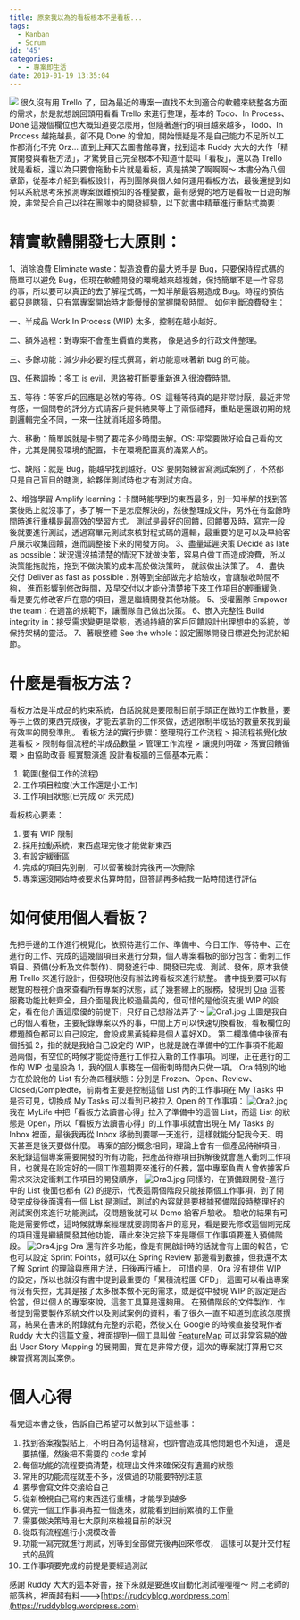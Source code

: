 ```yaml
---
title: 原來我以為的看板根本不是看板...
tags:
  - Kanban
  - Scrum
id: '45'
categories:
  - - 專案即生活
date: 2019-01-19 13:35:04
---
```


![](https://oberonlai.blog/wp-content/uploads/2019/01/3fcaf236-ee60-4696-b695-f9da5fde112b-2628-0000035174261442_file.jpg) 很久沒有用 Trello 了，因為最近的專案一直找不太到適合的軟體來統整各方面的需求，於是就想說回頭用看看 Trello 來進行整理，基本的 Todo、In Process、Done 這幾個欄位也大概知道要怎麼用，但隨著進行的項目越來越多，Todo、In Process 越拖越長，卻不見 Done 的增加，開始懷疑是不是自己能力不足所以工作都消化不完 Orz... 直到上拜天去圖書館尋寶，找到這本 Ruddy 大大的大作「精實開發與看板方法」，才驚覺自己完全根本不知道什麼叫「看板」，還以為 Trello 就是看板，還以為只要會拖動卡片就是看板，真是搞笑了啊啊啊～ 本書分為八個章節，從基本介紹到看板設計，再到團隊與個人如何運用看板方法，最後還提到如何以系統思考來預測專案很難預知的各種變數，最有感覺的地方是看板一日遊的解說，非常契合自己以往在團隊中的開發經驗，以下就書中精華進行重點式摘要：

# 精實軟體開發七大原則：

1、消除浪費 Eliminate waste：製造浪費的最大兇手是 Bug，只要保持程式碼的簡單可以避免 Bug，但現在軟體開發的環境越來越複雜，保持簡單不是一件容易的事，所以要可以真正的去了解程式碼，一知半解最容易造成 Bug。時程的預估都只是瞎猜，只有當專案開始時才能慢慢的掌握開發時間。 如何判斷浪費發生：

一、半成品 Work In Process (WIP) 太多，控制在越小越好。

二、額外過程：對專案不會產生價值的業務， 像是過多的行政文件整理。

三、多餘功能：減少非必要的程式撰寫，新功能意味著新 bug 的可能。

四、任務調換：多工 is evil，思路被打斷要重新進入很浪費時間。

五、等待：等客戶的回應是必然的等待。OS: 這種等待真的是非常討厭，最近非常有感，一個問卷的評分方式請客戶提供結果等上了兩個禮拜，重點是還跟初期的規劃邏輯完全不同，一來一往就消耗超多時間。

六、移動：簡單說就是卡關了要花多少時間去解。OS: 平常要做好給自己看的文件，尤其是開發環境的配置，卡在環境配置真的滿累人的。

七、缺陷：就是 Bug，能越早找到越好。OS: 要開始練習寫測試案例了，不然都只是自己盲目的瞎測，給夥伴測試時也才有測試方向。

2、增強學習 Amplify learning：卡關時能學到的東西最多，別一知半解的找到答案後貼上就沒事了，多了解一下是怎麼解決的，然後整理成文件，另外在有盈餘時間時進行重構是最高效的學習方式。 測試是最好的回饋，回饋要及時，寫完一段後就要進行測試，透過寫單元測試來核對程式碼的邏輯，最重要的是可以及早給客戶展示收集回饋，進而調整接下來的開發方向。 3、盡量延遲決策 Decide as late as possible：狀況還沒搞清楚的情況下就做決策，容易白做工而造成浪費，所以決策能拖就拖，拖到不做決策的成本高於做決策時， 就該做出決策了。 4、盡快交付 Deliver as fast as possible：別等到全部做完才給驗收，會讓驗收時間不夠， 進而影響到修改時間，及早交付以才能分清楚接下來工作項目的輕重緩急，看是要先修改客戶在意的項目，還是繼續開發其他功能。 5、授權團隊 Empower the team：在適當的規範下，讓團隊自己做出決策。 6、嵌入完整性 Build integrity in：接受需求變更是常態，透過持續的客戶回饋設計出理想中的系統，並保持架構的靈活。 7、著眼整體 See the whole：設定團隊開發目標避免拘泥於細節。

# 什麼是看板方法？

看板方法是半成品的約束系統，白話說就是要限制目前手頭正在做的工作數量，要等手上做的東西完成後，才能去拿新的工作來做，透過限制半成品的數量來找到最有效率的開發準則。 看板方法的實行步驟：整理現行工作流程 > 把流程視覺化放進看板 > 限制每個流程的半成品數量 > 管理工作流程 > 讓規則明確 > 落實回饋循環 > 由協助改善 經實驗演進 設計看板牆的三個基本元素：

1.  範圍(整個工作的流程)
2.  工作項目粒度(大工作還是小工作)
3.  工作項目狀態(已完成 or 未完成)

看板核心要素：

1.  要有 WIP 限制
2.  採用拉動系統，東西處理完後才能做新東西
3.  有設定緩衝區
4.  完成的項目先別刪，可以留著檢討完後再一次刪除
5.  專案還沒開始時被要求估算時間，回答請再多給我一點時間進行評估

# 如何使用個人看板？

先把手邊的工作進行視覺化，依照待進行工作、準備中、今日工作、等待中、正在進行的工作、完成的這幾個項目來進行分類，個人專案看板的部分包含：衝刺工作項目、預備(分析及文件製作)、開發進行中、開發已完成、測試、發佈，原本我使用 Trello 來進行設計，但發現他沒有辦法跨看板來進行統整。 書中提到要可以有總覽的檢視介面來查看所有專案的狀態，試了幾套線上的服務，發現到 [Ora](https://ora.pm) 這套服務功能比較齊全，且介面是我比較過最美的，但可惜的是他沒支援 WIP 的設定，看在他介面這麼優的前提下，只好自己想辦法弄了～ ![Ora1.jpg](https://oberonlai.blog/wp-content/uploads/2019/01/ora1.jpg) 上圖是我自己的個人看板，主要紀錄專案以外的事，中間上方可以快速切換看板，看板欄位的標題顏色都可以自己設定，會設成黑黃純粹是個人喜好XD。 第二欄準備中後面有個括弧 2，指的就是我給自己設定的 WIP，也就是說在準備中的工作事項不能超過兩個，有空位的時候才能從待進行工作拉入新的工作事項。同理，正在進行的工作的 WIP 也是設為 1，我的個人事務在一個衝刺時間內只做一項。 Ora 特別的地方在於說他的 List 有分為四種狀態：分別是 Frozen、Open、Review、Closed/Compledte，前兩者主要是控制這個 List 內的工作事項在 My Tasks 中是否可見，切換成 My Tasks 可以看到已被拉入 Open 的工作事項： ![Ora2.jpg](https://oberonlai.blog/wp-content/uploads/2019/01/ora2.jpg) 我在 MyLife 中把「看板方法讀書心得」拉入了準備中的這個 List，而這 List 的狀態是 Open，所以「看板方法讀書心得」的工作事項就會出現在 My Tasks 的 Inbox 裡面，最後我再從 Inbox 移動到要哪一天進行，這樣就能分配我今天、明天甚至是後天要做什麼。 專案的部分概念相同，理論上會有一個產品待辦項目，來紀錄這個專案需要開發的所有功能，把產品待辦項目拆解後就會進入衝刺工作項目，也就是在設定好的一個工作週期要來進行的任務，當中專案負責人會依據客戶需求來決定衝刺工作項目的開發順序， ![Ora3.jpg](https://oberonlai.blog/wp-content/uploads/2019/01/ora3.jpg) 同樣的，在預備跟開發-進行中的 List 後面也都有 (2) 的提示，代表這兩個階段只能接兩個工作事項，到了開發完成後後面還有一個 List 是測試，測試的內容就是要根據預備階段時整理好的測試案例來進行功能測試，沒問題後就可以 Demo 給客戶驗收。 驗收的結果有可能是需要修改，這時候就專案經理就要詢問客戶的意見，看是要先修改這個剛完成的項目還是繼續開發其他功能，藉此來決定接下來是哪個工作事項要進入預備階段。 ![Ora4.jpg](https://oberonlai.blog/wp-content/uploads/2019/01/ora4.jpg) Ora 還有許多功能，像是有開啟計時的話就會有上圖的報告，它也可以設定 Sprint Points，就可以在 Spring Review 那邊看到數據，但我還不太了解 Sprint 的理論與應用方法，日後再行補上。 可惜的是，Ora 沒有提供 WIP 的設定，所以也就沒有書中提到最重要的「累積流程圖 CFD」，這圖可以看出專案有沒有失控，尤其是接了太多根本做不完的需求，或是從中發現 WIP 的設定是否恰當，但以個人的專案來說，這套工具算是還夠用。 在預備階段的文件製作，作者提到需要製作系統文件以及測試案例的資料，看了很久一直不知道到底該怎麼撰寫，結果在書末的附錄就有完整的示範，然後又在 Google 的時候直接發現作者 Ruddy 大大的[這篇文章](https://ruddyblog.wordpress.com/2016/07/16/需求變化太過頻繁/)，裡面提到一個工具叫做 [FeatureMap](https://www.featuremap.co) 可以非常容易的做出 User Story Mapping 的展開圖，實在是非常方便，這次的專案就打算用它來練習撰寫測試案例。

# 個人心得

看完這本書之後，告訴自己希望可以做到以下這些事：

1.  找到答案複製貼上，不明白為何這樣寫，也許會造成其他問題也不知道， 還是要搞懂，然後把不需要的 code 拿掉
2.  每個功能的流程要搞清楚，梳理出文件來確保沒有遺漏的狀態
3.  常用的功能流程就差不多，沒做過的功能要特別注意
4.  要學會寫文件交接給自己
5.  從新檢視自己寫的東西進行重構，才能學到越多
6.  做完一個工作事項再拉一個進來，就能看到目前累積的工作量
7.  需要做決策時用七大原則來檢視目前的狀況
8.  從既有流程進行小規模改善
9.  功能一寫完就進行測試，別等到全部做完後再回來修改， 這樣可以提升交付程式的品質
10.  工作事項要完成的前提是要經過測試

感謝 Ruddy 大大的這本好書，接下來就是要進攻自動化測試喔喔喔～ 附上老師的部落格，裡面超有料--->[https://ruddyblog.wordpress.com](https://ruddyblog.wordpress.com)